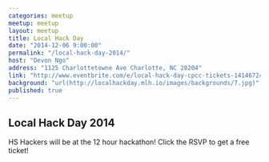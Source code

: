 ```yaml
---
categories: meetup
meetup: meetup
layout: meetup
title: Local Hack Day
date: "2014-12-06 9:00:00"
permalink: "/local-hack-day-2014/"
host: "Devon Ngo"
address: "1125 Charlottetowne Ave Charlotte, NC 28204"
link: "http://www.eventbrite.com/e/local-hack-day-cpcc-tickets-14146724233?aff=eorg"
background: "url(http://localhackday.mlh.io/images/backgrounds/7.jpg)"
published: true
---
```


## Local Hack Day 2014
HS Hackers will be at the 12 hour hackathon!
Click the RSVP to get a free ticket!
